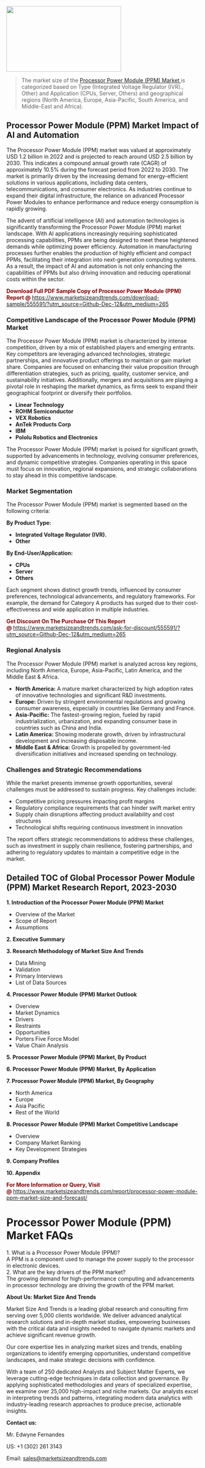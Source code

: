 <p><img class="alignnone size-medium wp-image-20088" src="https://ffe5etoiles.com/wp-content/uploads/2024/12/MST1-300x171.png" alt="" width="300" height="171" /></p><blockquote><p>The market size of the <a href="https://www.marketsizeandtrends.com/download-sample/555591/?utm_source=Github-Dec-12&amp;utm_medium=265" target="_blank">Processor Power Module (PPM) Market </a>is categorized based on Type (Integrated Voltage Regulator (IVR)., Other) and Application (CPUs, Server, Others) and geographical regions (North America, Europe, Asia-Pacific, South America, and Middle-East and Africa).</p></blockquote><p><h2>Processor Power Module (PPM) Market Impact of AI and Automation</h2><p>The Processor Power Module (PPM) market was valued at approximately USD 1.2 billion in 2022 and is projected to reach around USD 2.5 billion by 2030. This indicates a compound annual growth rate (CAGR) of approximately 10.5% during the forecast period from 2022 to 2030. The market is primarily driven by the increasing demand for energy-efficient solutions in various applications, including data centers, telecommunications, and consumer electronics. As industries continue to expand their digital infrastructure, the reliance on advanced Processor Power Modules to enhance performance and reduce energy consumption is rapidly growing.</p><p>The advent of artificial intelligence (AI) and automation technologies is significantly transforming the Processor Power Module (PPM) market landscape. With AI applications increasingly requiring sophisticated processing capabilities, PPMs are being designed to meet these heightened demands while optimizing power efficiency. Automation in manufacturing processes further enables the production of highly efficient and compact PPMs, facilitating their integration into next-generation computing systems. As a result, the impact of AI and automation is not only enhancing the capabilities of PPMs but also driving innovation and reducing operational costs within the sector.</p></p><p><strong><span style="color: #800000;">Download Full PDF Sample Copy of Processor Power Module (PPM) Report @</span>&nbsp;</strong><a href="https://www.marketsizeandtrends.com/download-sample/555591/?utm_source=Github-Dec-12&amp;utm_medium=265">https://www.marketsizeandtrends.com/download-sample/555591/?utm_source=Github-Dec-12&amp;utm_medium=265</a></p><h3>Competitive Landscape of the Processor Power Module (PPM) Market</h3><p>The Processor Power Module (PPM) market is characterized by intense competition, driven by a mix of established players and emerging entrants. Key competitors are leveraging advanced technologies, strategic partnerships, and innovative product offerings to maintain or gain market share. Companies are focused on enhancing their value proposition through differentiation strategies, such as pricing, quality, customer service, and sustainability initiatives. Additionally, mergers and acquisitions are playing a pivotal role in reshaping the market dynamics, as firms seek to expand their geographical footprint or diversify their portfolios.</p><p><strong><p><ul><li>Linear Technology </li><li>  ROHM Semiconductor </li><li>  VEX Robotics </li><li>  AnTek Products Corp </li><li>  IBM </li><li>  Pololu Robotics and Electronics</p></li></ul></p></strong></p><p>The Processor Power Module (PPM) market is poised for significant growth, supported by advancements in technology, evolving consumer preferences, and dynamic competitive strategies. Companies operating in this space must focus on innovation, regional expansions, and strategic collaborations to stay ahead in this competitive landscape.</p><h3>Market Segmentation</h3><p>The Processor Power Module (PPM) market is segmented based on the following criteria:</p><p><strong>By Product Type:</strong></p><p><strong><p><ul><li>Integrated Voltage Regulator (IVR). </li><li>  Other</p></li></ul></p></strong></p><p><strong>By End-User/Application:</strong></p><p><strong><p><ul><li>CPUs </li><li>  Server </li><li>  Others</p></li></ul></p></strong></p><p>Each segment shows distinct growth trends, influenced by consumer preferences, technological advancements, and regulatory frameworks. For example, the demand for Category A products has surged due to their cost-effectiveness and wide application in multiple industries.</p><p><strong><span style="color: #800000;">Get Discount On The Purchase Of This Report @&nbsp;</span></strong><a href="https://www.marketsizeandtrends.com/ask-for-discount/555591/?utm_source=Github-Dec-12&amp;utm_medium=265">https://www.marketsizeandtrends.com/ask-for-discount/555591/?utm_source=Github-Dec-12&amp;utm_medium=265</a></p><h3>Regional Analysis</h3><p>The Processor Power Module (PPM) market is analyzed across key regions, including North America, Europe, Asia-Pacific, Latin America, and the Middle East &amp; Africa.</p><ul><li><strong>North America:</strong> A mature market characterized by high adoption rates of innovative technologies and significant R&amp;D investments.</li><li><strong>Europe:</strong> Driven by stringent environmental regulations and growing consumer awareness, especially in countries like Germany and France.</li><li><strong>Asia-Pacific:</strong> The fastest-growing region, fueled by rapid industrialization, urbanization, and expanding consumer base in countries such as China and India.</li><li><strong>Latin America:</strong> Showing moderate growth, driven by infrastructural development and increasing disposable income.</li><li><strong>Middle East &amp; Africa:</strong> Growth is propelled by government-led diversification initiatives and increased spending on technology.</li></ul><h3>Challenges and Strategic Recommendations</h3><p>While the market presents immense growth opportunities, several challenges must be addressed to sustain progress. Key challenges include:</p><ul><li>Competitive pricing pressures impacting profit margins</li><li>Regulatory compliance requirements that can hinder swift market entry</li><li>Supply chain disruptions affecting product availability and cost structures</li><li>Technological shifts requiring continuous investment in innovation</li></ul><p>The report offers strategic recommendations to address these challenges, such as investment in supply chain resilience, fostering partnerships, and adhering to regulatory updates to maintain a competitive edge in the market.</p><h2>Detailed TOC of Global Processor Power Module (PPM) Market Research Report, 2023-2030</h2><p><strong>1. Introduction of the Processor Power Module (PPM) Market</strong></p><ul><li>Overview of the Market</li><li>Scope of Report</li><li>Assumptions&nbsp;</li></ul><p><strong>2. Executive Summary</strong></p><p><strong>3. Research Methodology of <strong>Market Size And Trends</strong></strong></p><ul><li>Data Mining</li><li>Validation</li><li>Primary Interviews</li><li>List of Data Sources&nbsp;</li></ul><p><strong>4. Processor Power Module (PPM) Market Outlook</strong></p><ul><li>Overview</li><li>Market Dynamics</li><li>Drivers</li><li>Restraints</li><li>Opportunities</li><li>Porters Five Force Model</li><li>Value Chain Analysis&nbsp;</li></ul><p><strong>5. Processor Power Module (PPM) Market, By Product</strong></p><p><strong>6. Processor Power Module (PPM) Market, By Application</strong></p><p><strong>7. Processor Power Module (PPM) Market, By Geography</strong></p><ul><li>North America</li><li>Europe</li><li>Asia Pacific</li><li>Rest of the World&nbsp;</li></ul><p><strong>8. Processor Power Module (PPM) Market Competitive Landscape</strong></p><ul><li>Overview</li><li>Company Market Ranking</li><li>Key Development Strategies&nbsp;</li></ul><p><strong>9. Company Profiles</strong></p><p><strong>10. Appendix</strong></p><p><strong><span style="color: #800000;">For More Information or Query, Visit @&nbsp;</span></strong><a href="https://www.marketsizeandtrends.com/report/processor-power-module-ppm-market-size-and-forecast/">https://www.marketsizeandtrends.com/report/processor-power-module-ppm-market-size-and-forecast/</a></p><p><h1>Processor Power Module (PPM) Market FAQs</h1><div class="faq">  <div class="question">1. What is a Processor Power Module (PPM)?</div>  <div class="answer">A PPM is a component used to manage the power supply to the processor in electronic devices.</div></div><div class="faq">  <div class="question">2. What are the key drivers of the PPM market?</div>  <div class="answer">The growing demand for high-performance computing and advancements in processor technology are driving the growth of the PPM market.</div></div><!-- Repeat the above faq pattern for the rest of your FAQs --></body></html></p><p><strong>About Us:&nbsp;Market Size And Trends</strong></p><p>Market Size And Trends&nbsp;is a leading global research and consulting firm serving over 5,000 clients worldwide. We deliver advanced analytical research solutions and in-depth market studies, empowering businesses with the critical data and insights needed to navigate dynamic markets and achieve significant revenue growth.</p><p>Our core expertise lies in analyzing market sizes and trends, enabling organizations to identify emerging opportunities, understand competitive landscapes, and make strategic decisions with confidence.</p><p>With a team of 250 dedicated Analysts and Subject Matter Experts, we leverage cutting-edge techniques in data collection and governance. By applying sophisticated methodologies and years of specialized expertise, we examine over 25,000 high-impact and niche markets. Our analysts excel in interpreting trends and patterns, integrating modern data analytics with industry-leading research approaches to produce precise, actionable insights.</p><p><strong>Contact us:</strong></p><p>Mr. Edwyne Fernandes</p><p>US: +1 (302) 261 3143</p><p>Email: <a href="mailto:sales@marketsizeandtrends.com">sales@marketsizeandtrends.com</a>&nbsp;</p>
